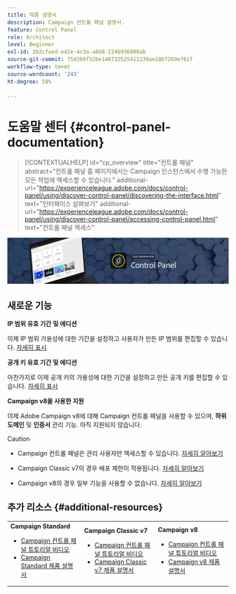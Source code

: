 ```yaml
---
title: 제품 설명서
description: Campaign 컨트롤 패널 설명서.
feature: Control Panel
role: Architect
level: Beginner
exl-id: 2b2cfaed-e42e-4c3a-a8d8-224b936890ab
source-git-commit: 75d369f52be140732525411239ae18b7269e761f
workflow-type: tm+mt
source-wordcount: '243'
ht-degree: 58%

---
```


# 도움말 센터 {#control-panel-documentation}

>[!CONTEXTUALHELP]
>id="cp_overview"
>title="컨트롤 패널"
>abstract="컨트롤 패널 홈 페이지에서는 Campaign 인스턴스에서 수행 가능한 모든 작업에 액세스할 수 있습니다."
>additional-url="https://experienceleague.adobe.com/docs/control-panel/using/discover-control-panel/discovering-the-interface.html" text="인터페이스 살펴보기"
>additional-url="https://experienceleague.adobe.com/docs/control-panel/using/discover-control-panel/accessing-control-panel.html" text="컨트롤 패널 액세스"

![](assets/do-not-localize/banner.png)

## 새로운 기능

**IP 범위 유효 기간 및 에디션**

이제 IP 범위 가용성에 대한 기간을 설정하고 사용자가 만든 IP 범위를 편집할 수 있습니다. [자세히 표시](sftp/using/ip-range-allow-listing.md)

**공개 키 유효 기간 및 에디션**

마찬가지로 이제 공개 키의 가용성에 대한 기간을 설정하고 만든 공개 키를 편집할 수 있습니다. [자세히 표시](sftp/using/key-management.md)

**Campaign v8을 사용한 지원**

이제 Adobe Campaign v8에 대해 Campaign 컨트롤 패널을 사용할 수 있으며, **하위 도메인** 및 **인증서** 관리 기능. 아직 지원되지 않습니다.

>[!CAUTION]
>
>* Campaign 컨트롤 패널은 관리 사용자만 액세스할 수 있습니다. [자세히 알아보기](https://experienceleague.adobe.com/docs/control-panel/using/discover-control-panel/managing-permissions.html#discover-control-panel)
>
>* Campaign Classic v7의 경우 배포 제한이 적용됩니다. [자세히 알아보기](faq.md#v7-restrictions)
>
>* Campaign v8의 경우 일부 기능을 사용할 수 없습니다. [자세히 알아보기](faq.md#v8-restrictions)


## 추가 리소스 {#additional-resources}

<table>
    <tr>
        <td><b>Campaign Standard</b><br/>
        <ul>
            <li><a href="https://experienceleague.adobe.com/docs/campaign-standard-learn/control-panel/control-panel-overview.html?lang=ko">Campaign 컨트롤 패널 튜토리얼 비디오</a></li>
            <li><a href="https://experienceleague.adobe.com/docs/campaign-standard/using/campaign-standard-home.html?lang=ko">Campaign Standard 제품 설명서</a></li>
        </ul>
        </td>
        <td><b>Campaign Classic v7</b><br/>
        <ul>
            <li><a href="https://experienceleague.adobe.com/docs/campaign-classic-learn/control-panel/control-panel-overview.html?lang=ko">Campaign 컨트롤 패널 튜토리얼 비디오</a></li>
            <li><a href="https://experienceleague.adobe.com/docs/campaign-classic/using/campaign-classic-home.html?lang=ko">Campaign Classic v7 제품 설명서</a></li>
        </ul>
        </td>
        <td><b>Campaign v8</b><br/>
        <ul>
            <li><a href="https://experienceleague.adobe.com/docs/campaign-learn/control-panel/control-panel-overview.html?lang=ko">Campaign 컨트롤 패널 튜토리얼 비디오</a></li>
            <li><a href="https://experienceleague.adobe.com/docs/campaign/campaign-v8/campaign-home.html">Campaign v8 제품 설명서</a></li>
        </ul>
        </td>
    </tr>
</table>
